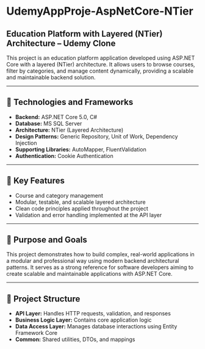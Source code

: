 # UdemyAppProje-AspNetCore-NTier

## Education Platform with Layered (NTier) Architecture – Udemy Clone

This project is an education platform application developed using ASP.NET Core with a layered (NTier) architecture. It allows users to browse courses, filter by categories, and manage content dynamically, providing a scalable and maintainable backend solution.

---

## 🔧 Technologies and Frameworks

- **Backend:** ASP.NET Core 5.0, C#  
- **Database:** MS SQL Server  
- **Architecture:** NTier (Layered Architecture)  
- **Design Patterns:** Generic Repository, Unit of Work, Dependency Injection  
- **Supporting Libraries:** AutoMapper, FluentValidation  
- **Authentication:** Cookie Authentication  

---

## 🚀 Key Features

- Course and category management  
- Modular, testable, and scalable layered architecture  
- Clean code principles applied throughout the project  
- Validation and error handling implemented at the API layer  

---

## 🎯 Purpose and Goals

This project demonstrates how to build complex, real-world applications in a modular and professional way using modern backend architectural patterns. It serves as a strong reference for software developers aiming to create scalable and maintainable applications with ASP.NET Core.

---

## 📂 Project Structure

- **API Layer:** Handles HTTP requests, validation, and responses  
- **Business Logic Layer:** Contains core application logic  
- **Data Access Layer:** Manages database interactions using Entity Framework Core  
- **Common:** Shared utilities, DTOs, and mappings
